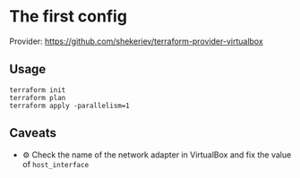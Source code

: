 # The first config 
Provider: https://github.com/shekeriev/terraform-provider-virtualbox

## Usage

```
terraform init
terraform plan
terraform apply -parallelism=1
```

## Caveats
- :gear: Check the name of the network adapter in VirtualBox and fix the value of `host_interface`